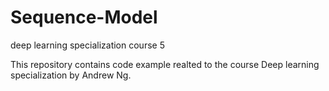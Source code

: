 # Sequence-Model
deep learning specialization course 5
  
  This repository contains code example realted to the course Deep learning specialization by Andrew Ng.

